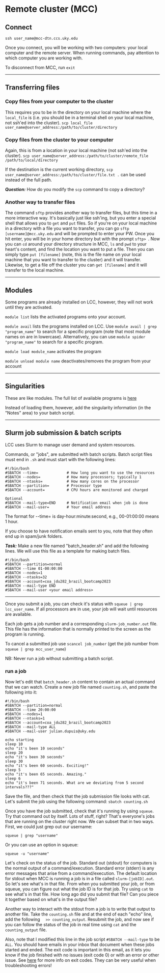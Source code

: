# Remote cluster (MCC)

## Connect
`ssh user_name@mcc-dtn.ccs.uky.edu` 

Once you connect, you will be working with two computers: your local computer and the remote server. When running commands, pay attention to which computer you are working with.

To disconnect from MCC, run `exit`

___

## Transferring files 

### Copy files from your computer to the cluster
This requires you to be in the directory on your local machine where the `local_file` is (i.e. you should be in a terminal shell on your local machine, not ssh'ed into the cluster).
`scp local_file user_name@server_address:/path/to/cluster/directory`

### Copy files from the cluster to your computer
Again, this is from a location in your local machine (not ssh'ed into the cluster).
`scp user_name@server_address:/path/to/cluster/remote_file /path/to/local/directory`<br>

If the destination is the current working directory, `scp user_name@server_address:/path/to/cluster/file.txt .` can be used instead of the full path.

**_Question:_** How do you modify the `scp` command to copy a directory?

### Another way to transfer files
The command `sftp` provides another way to transfer files, but this time in a more interactive way. It's basically just like ssh'ing, but you enter a special shell that allows you to `get` and `put` files. So if you're on your local machine in a directory with a file you want to transfer, you can go `sftp [username]@mcc.uky.edu` and will be prompted to enter your PW. Once you hit enter, you will be in your home directory but with the prompt `sftp> `. Now you can `cd` around your directory structure in MCC, `ls` and `pwd` to your heart's content, and find the location you want to put a file. Then you can simply type `put [filename]` (note, this is the file name on your local machine that you want to transfer to the cluster) and it will transfer. Likewise, to get a file off the cluster you can `get [filename]` and it will transfer to the local machine. 

___

## Modules
Some programs are already installed on LCC, however, they will not work until they are activated.

`module list` lists the activated programs onto your account.

`module avail` lists the programs installed on LCC. Use `module avail | grep "program_name"` to search for a specific program (note that most module names on are in lowercase). Alternatively, you can use `module spider "program_name"` to search for a specific program.

`module load module_name` activates the program

`module unload module name` deactivates/removes the program from your account

___

## Singularities
These are like modules. The full list of available programs is [here](https://ukyrcd.atlassian.net/wiki/spaces/UKYHPCDocs/pages/2920537/Software+list+for+singularity+containers+for+conda+packages+in+the+MCC+cluster)

Instead of loading them, however, add the singularity information (in the "Notes" area) to your batch script. 

___

## Slurm job submission & batch scripts
LCC uses Slurm to manage user demand and system resources. 

Commands, or "jobs", are submitted with batch scripts. Batch script files must end in `.sh` and must start with the following lines:

```
#!/bin/bash
#SBATCH --time=             # How long you want to use the resources
#SBATCH --nodes=            # How many processors; typically 1
#SBATCH --ntasks=           # How many cores on the processor
#SBATCH --partition=        # Processor type
#SBATCH --account=          # CPU hours are monitored and charged

Optional
#SBATCH --mail-type=END     # Notification email when job is done
#SBATCH --mail-user=        # Your email address
```
The format for --time= is day-hour:minute:second, e.g., 00-01:00:00 means 1 hour.

If you choose to have notification emails sent to you, note that they often end up in spam/junk folders.

**_Task:_** Make a new file named "batch_header.sh" and add the following lines. We will use this file as a template for making batch files.
```
#!/bin/bash
#SBATCH --partition=normal
#SBATCH --time 01-00:00:00
#SBATCH --nodes=1
#SBATCH --ntasks=32
#SBATCH --account=coa_jdu282_brazil_bootcamp2023
#SBATCH --mail-type END
#SBATCH --mail-user <your email address>
```
___

Once you submit a job, you can check it's status with `squeue | grep lcc_user_name`. If all processors are in use, your job will wait until resources are available. 

Each job gets a job number and a corresponding `slurm-job_number.out` file. This file has the information that is normally printed to the screen as the program is running. 

To cancel a submitted job use `scancel job_number` (get the job number from `squeue | grep mcc_user_name`)

NB: Never run a job without submitting a batch script.

### run a job
Now let's edit that `batch_header.sh` content to contain an actual command that we can watch. Create a new job file named `counting.sh`, and paste the following into it:
```
#!/bin/bash
#SBATCH --partition=normal
#SBATCH --time 20:00:00
#SBATCH --nodes=1
#SBATCH --ntasks=1
#SBATCH --account=coa_jdu282_brazil_bootcamp2023
#SBATCH --mail-type ALL
#SBATCH --mail-user julian.dupuis@uky.edu

echo starting
sleep 10
echo "it's been 10 seconds"
sleep 20
echo "it's been 30 seconds"
sleep 30 
echo "it's been 60 seconds. Exciting!"
sleep 5
echo "it's been 65 seconds. Amazing."
sleep 6
echo "it's been 71 seconds. What are we deviating from 5 second intervals???"
```
Save the file, and then check that the job submission file looks with cat. <br>
Let's submit the job using the following command: `sbatch counting.sh`

Once you have the job submitted, check that it's running by using `squeue`. Try that command out by itself. Lots of stuff, right? That's everyone's jobs that are running on the cluster right now. We can subset that in two ways. First, we could just grep out our username:
```
squeue | grep "username"
```
Or you can use an option in squeue:
```
squeue -u "username"
```

Let's check on the status of the job. Standard out (stdout) for computers is the normal output of a command/execution. Standard error (stderr) is any error messages that arise from a command/execution. The default location for stdout when MCC is running a job is in a file called `slurm-[jobID].out`. So let's see what's in that file. From when you submitted your job, or from squeue, you can figure out what the job ID is for that job. Try using `cat` to see what's in that file. How long ago did you submit that file? Can you piece it together based on what's in the output file?

Another way to interact with the stdout from a job is to write that output to another file. Take the `counting.sh` file and at the end of each "echo" line, add the following `  >> counting_output`. Resubmit the job, and now see if you can follow the status of the job in real time using `cat` and the `counting_output` file.

Also, note that I modified this line in the job script `#SBATCH --mail-type` to be `ALL`. You should have emails in your inbox that document when these jobs started and ended. The exit code is important in this email, as it lets you know if the job finished with no issues (exit code 0) or with an error or other issue. See [here](https://hpc-discourse.usc.edu/t/exit-codes-and-their-meanings/414) for more info on exit codes. They can be very useful when troubleshooting errors!
